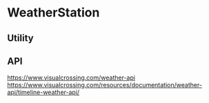 # WeatherStation

## Utility

## API
https://www.visualcrossing.com/weather-api
https://www.visualcrossing.com/resources/documentation/weather-api/timeline-weather-api/